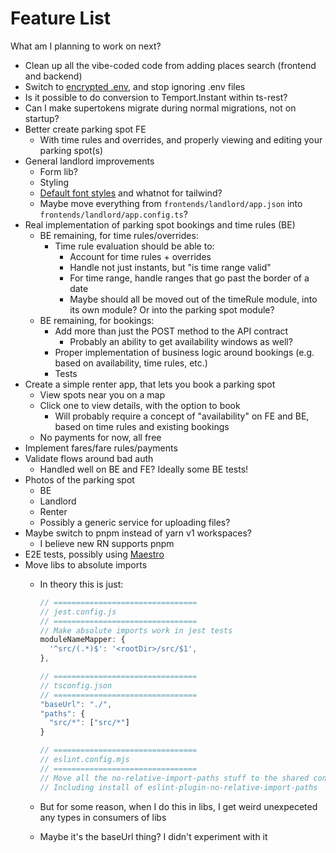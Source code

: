 # Feature List

What am I planning to work on next?

- Clean up all the vibe-coded code from adding places search (frontend and backend)
- Switch to [encrypted .env](https://dotenvx.com/), and stop ignoring .env files
- Is it possible to do conversion to Temport.Instant within ts-rest?
- Can I make supertokens migrate during normal migrations, not on startup?
- Better create parking spot FE
  - With time rules and overrides, and properly viewing and editing your parking spot(s)
- General landlord improvements
  - Form lib?
  - Styling
  - [Default font styles](https://tailwindcss.com/docs/font-family) and whatnot for tailwind?
  - Maybe move everything from `frontends/landlord/app.json` into `frontends/landlord/app.config.ts`?
- Real implementation of parking spot bookings and time rules (BE)
  - BE remaining, for time rules/overrides:
    - Time rule evaluation should be able to:
      - Account for time rules + overrides
      - Handle not just instants, but "is time range valid"
      - For time range, handle ranges that go past the border of a date
      - Maybe should all be moved out of the timeRule module, into its own module? Or into the parking spot module?
  - BE remaining, for bookings:
    - Add more than just the POST method to the API contract
      - Probably an ability to get availability windows as well?
    - Proper implementation of business logic around bookings (e.g. based on availability, time rules, etc.)
    - Tests
- Create a simple renter app, that lets you book a parking spot
  - View spots near you on a map
  - Click one to view details, with the option to book
    - Will probably require a concept of "availability" on FE and BE, based on time rules and existing bookings
  - No payments for now, all free
- Implement fares/fare rules/payments
- Validate flows around bad auth
  - Handled well on BE and FE? Ideally some BE tests!
- Photos of the parking spot
  - BE
  - Landlord
  - Renter
  - Possibly a generic service for uploading files?
- Maybe switch to pnpm instead of yarn v1 workspaces?
  - I believe new RN supports pnpm
- E2E tests, possibly using [Maestro](https://www.mobile.dev/)
- Move libs to absolute imports
  - In theory this is just:

    ```ts
    // ================================
    // jest.config.js
    // ================================
    // Make absolute imports work in jest tests
    moduleNameMapper: {
      '^src/(.*)$': '<rootDir>/src/$1',
    },

    // ================================
    // tsconfig.json
    // ================================
    "baseUrl": "./",
    "paths": {
      "src/*": ["src/*"]
    }

    // ================================
    // eslint.config.mjs
    // ================================
    // Move all the no-relative-import-paths stuff to the shared config
    // Including install of eslint-plugin-no-relative-import-paths
    ```

  - But for some reason, when I do this in libs, I get weird unexpeceted any types in consumers of libs
  - Maybe it's the baseUrl thing? I didn't experiment with it
